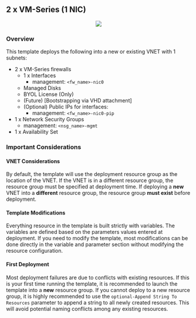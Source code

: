 ## 2 x VM-Series (1 NIC)

<p align="center">
<img src="https://raw.githubusercontent.com/wwce/azure-arm/master/Azure-Stack/standard_deployments/v1/images/2fw_1nic_avset.png">
</p>

### Overview
This template deploys the following into a new or existing VNET with 1 subnets:
* 2 x VM-Series firewalls
    * 1 x Interfaces
        * management: `<fw_name>-nic0`
    * Managed Disks
    * BYOL License (Only)
    * (Future) [Bootstrapping via VHD attachment]
    * (Optional) Public IPs for interfaces:
        * management: `<fw_name>-nic0-pip`
* 1 x Network Security Groups
    *  management: `<nsg_name>-mgmt`
* 1 x Availability Set

### Important Considerations

#### VNET Considerations
By default, the template will use the deployment resource group as the location of the VNET.  If the VNET is in a different resource group, the resource group must be specified at deployment time. If deploying a **new** VNET into a **different** resource group, the resource group **must exist** before deployment.

#### Template Modifications
Everything resource in the template is built strictly with variables.  The variables are defined based on the parameters values entered at deployment.  If you need to modify the template, most modifications can be done directly in the variable and parameter section without modifying the resource configuration.  

#### First Deployment
Most deployment failures are due to conflicts with existing resources.  If this is your first time running the template, it is recommended to launch the template into a **new** resource group.  If you cannot deploy to a new resource group, it is highly recommended to use the `optional-Append String To Resources` parameter to append a string to all newly created resources.  This will avoid potential naming conflicts among any existing resources.
